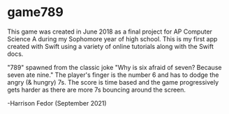 # game789

This game was created in June 2018 as a final project for AP Computer Science A during my Sophomore year of high school.
This is my first app created with Swift using a variety of online tutorials along with the Swift docs.

"789" spawned from the classic joke "Why is six afraid of seven? Because seven ate nine." 
The player's finger is the number 6 and has to dodge the angry (& hungry) 7s.
The score is time based and the game progressively gets harder as there are more 7s bouncing around the screen.

-Harrison Fedor (September 2021)

